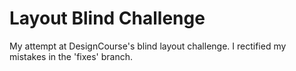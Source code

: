 # Layout Blind Challenge

My attempt at DesignCourse's blind layout challenge. I rectified my mistakes in the 'fixes' branch.
